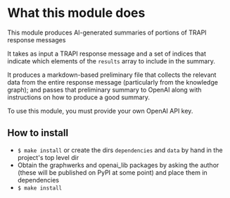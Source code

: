 # What this module does

This module produces AI-generated summaries of portions of TRAPI response messages

It takes as input a TRAPI response message and a set of indices that indicate which elements of the `results` array to include in the summary.

It produces a markdown-based preliminary file that collects the relevant data from the entire response message (particularly from the knowledge graph); and passes that preliminary summary to OpenAI along with instructions on how to produce a good summary.

To use this module, you must provide your own OpenAI API key.

## How to install

- `$ make install` or create the dirs `dependencies` and `data` by hand in the project's top level dir
- Obtain the graphwerks and openai_lib packages by asking the author (these will be published on PyPI at some point)
  and place them in dependencies
- `$ make install`

